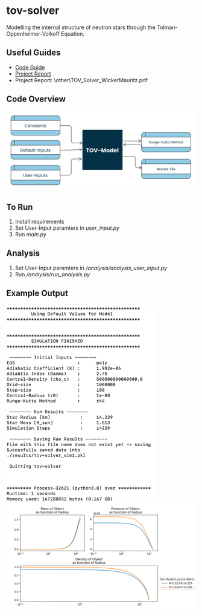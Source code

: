 # tov-solver
Modelling the internal structure of neutron stars through the Tolman-Oppenheimer-Volkoff Equation.

## Useful Guides
- [Code Guide](other/TOV_CodeGuide_WickerMauritz.pdf)
- [Project Report](other/TOV_Solver_WickerMauritz.pdf)
- Project Report: \other\TOV_Solver_WickerMauritz.pdf

## Code Overview
<img src="other/high-level-overview.png" width = 700>

## To Run
1. Install requirements
2. Set User-Input paramters in *user_input.py*
3. Run *main.py*

## Analysis
1. Set User-Input paramters in */analysis/analysis_user_input.py*
2. Run */analysis/run_analysis.py*

## Example Output
<img src="other/terminal-output-SIM.png" width = 400>
<img src="other/examplerun-MPRhoProfiles2sims.png" width = 700>
